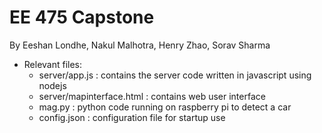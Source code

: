 # EE 475 Capstone

By Eeshan Londhe, Nakul Malhotra, Henry Zhao, Sorav Sharma

- Relevant files:
  - server/app.js : contains the server code written in javascript using nodejs
  - server/mapinterface.html : contains web user interface
  - mag.py : python code running on raspberry pi to detect a car
  - config.json : configuration file for startup use
